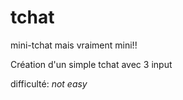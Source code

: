 # tchat
mini-tchat mais vraiment mini!!
<p>Création d'un simple tchat avec 3 input<p>
difficulté: <em>not easy<em>
